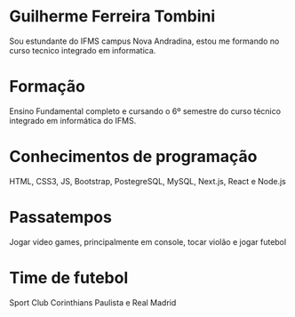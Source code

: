 # Guilherme Ferreira Tombini

Sou estundante do IFMS campus Nova Andradina, estou me formando no curso tecnico integrado em informatica.

# Formação

 Ensino Fundamental completo e cursando o 6º semestre do curso técnico integrado em informática do IFMS.

 # Conhecimentos de programação

 HTML, CSS3, JS, Bootstrap, PostegreSQL, MySQL, Next.js, React e Node.js

 # Passatempos

 Jogar video games, principalmente em console, tocar violão e jogar futebol

# Time de futebol

Sport Club Corinthians Paulista e Real Madrid
